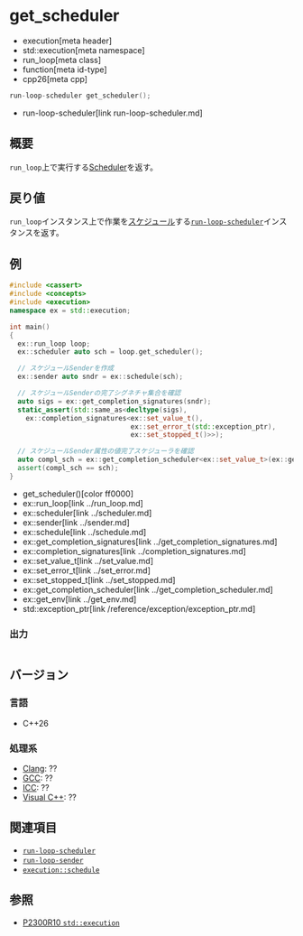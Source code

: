 # get_scheduler
* execution[meta header]
* std::execution[meta namespace]
* run_loop[meta class]
* function[meta id-type]
* cpp26[meta cpp]

```cpp
run-loop-scheduler get_scheduler();
```
* run-loop-scheduler[link run-loop-scheduler.md]

## 概要
`run_loop`上で実行する[Scheduler](../scheduler.md)を返す。


## 戻り値
`run_loop`インスタンス上で作業を[スケジュール](../schedule.md)する[`run-loop-scheduler`](run-loop-scheduler.md)インスタンスを返す。


## 例
```cpp example
#include <cassert>
#include <concepts>
#include <execution>
namespace ex = std::execution;

int main()
{
  ex::run_loop loop;
  ex::scheduler auto sch = loop.get_scheduler();

  // スケジュールSenderを作成
  ex::sender auto sndr = ex::schedule(sch);

  // スケジュールSenderの完了シグネチャ集合を確認
  auto sigs = ex::get_completion_signatures(sndr);
  static_assert(std::same_as<decltype(sigs),
    ex::completion_signatures<ex::set_value_t(),
                              ex::set_error_t(std::exception_ptr),
                              ex::set_stopped_t()>>);

  // スケジュールSender属性の値完了スケジューラを確認
  auto compl_sch = ex::get_completion_scheduler<ex::set_value_t>(ex::get_env(sndr));
  assert(compl_sch == sch);
}
```
* get_scheduler()[color ff0000]
* ex::run_loop[link ../run_loop.md]
* ex::scheduler[link ../scheduler.md]
* ex::sender[link ../sender.md]
* ex::schedule[link ../schedule.md]
* ex::get_completion_signatures[link ../get_completion_signatures.md]
* ex::completion_signatures[link ../completion_signatures.md]
* ex::set_value_t[link ../set_value.md]
* ex::set_error_t[link ../set_error.md]
* ex::set_stopped_t[link ../set_stopped.md]
* ex::get_completion_scheduler[link ../get_completion_scheduler.md]
* ex::get_env[link ../get_env.md]
* std::exception_ptr[link /reference/exception/exception_ptr.md]

### 出力
```
```

## バージョン
### 言語
- C++26


### 処理系
- [Clang](/implementation.md#clang): ??
- [GCC](/implementation.md#gcc): ??
- [ICC](/implementation.md#icc): ??
- [Visual C++](/implementation.md#visual_cpp): ??


## 関連項目
- [`run-loop-scheduler`](run-loop-scheduler.md)
- [`run-loop-sender`](run-loop-sender.md)
- [`execution::schedule`](../schedule.md)


## 参照
- [P2300R10 `std::execution`](https://www.open-std.org/jtc1/sc22/wg21/docs/papers/2024/p2300r10.html)
